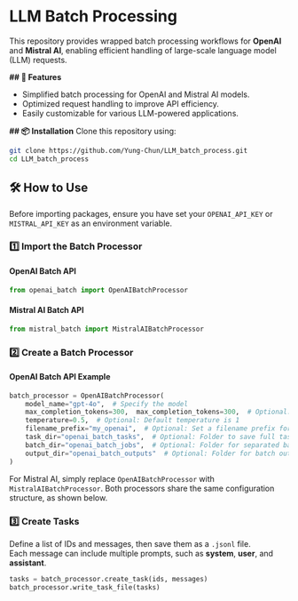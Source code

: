# LLM Batch Processing

This repository provides wrapped batch processing workflows for **OpenAI** and **Mistral AI**, enabling efficient handling of large-scale language model (LLM) requests.

**## 🚀 Features**
- Simplified batch processing for OpenAI and Mistral AI models.
- Optimized request handling to improve API efficiency.
- Easily customizable for various LLM-powered applications.

**## 📦 Installation**
Clone this repository using:
```bash
git clone https://github.com/Yung-Chun/LLM_batch_process.git
cd LLM_batch_process
```

## 🛠 How to Use

Before importing packages, ensure you have set your `OPENAI_API_KEY` or `MISTRAL_API_KEY` as an environment variable.

### 1️⃣ Import the Batch Processor

#### OpenAI Batch API
```python
from openai_batch import OpenAIBatchProcessor
```

#### Mistral AI Batch API
```python
from mistral_batch import MistralAIBatchProcessor
```

### 2️⃣ Create a Batch Processor

#### OpenAI Batch API Example
```python
batch_processor = OpenAIBatchProcessor(
    model_name="gpt-4o",  # Specify the model
    max_completion_tokens=300,  max_completion_tokens=300,  # Optional: The default value is `None`. According to OpenAI, the maximum is 4096.
    temperature=0.5,  # Optional: Default temperature is 1          
    filename_prefix="my_openai",  # Optional: Set a filename prefix for your tasks
    task_dir="openai_batch_tasks",  # Optional: Folder to save full tasks (auto-created if not exists)
    batch_dir="openai_batch_jobs",  # Optional: Folder for separated batch jobs (auto-created if not exists)
    output_dir="openai_batch_outputs"  # Optional: Folder for batch outputs (auto-created if not exists)
)
```
For Mistral AI, simply replace `OpenAIBatchProcessor` with `MistralAIBatchProcessor`. Both processors share the same configuration structure, as shown below.

### 3️⃣ Create Tasks

Define a list of IDs and messages, then save them as a `.jsonl` file.  
Each message can include multiple prompts, such as **system**, **user**, and **assistant**.

```python
tasks = batch_processor.create_task(ids, messages)
batch_processor.write_task_file(tasks)
```




